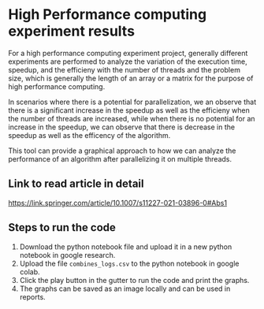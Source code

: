 # High Performance computing experiment results

For a high performance computing experiment project, generally different experiments are performed to analyze the variation of the execution time, speedup, and the efficieny with the number of threads and the problem size, which is generally the length of an array or a matrix for the purpose of high performance computing. 

In scenarios where there is a potential for parallelization, we an observe that there is a significant increase in the speedup as well as the efficieny when the number of threads are increased, while when there is no potential for an increase in the speedup, we can observe that there is decrease in the speedup as well as the efficency of the algorithm.

This tool can provide a graphical approach to how we can analyze the performance of an algorithm after parallelizing it on multiple threads.

## Link to read article in detail

https://link.springer.com/article/10.1007/s11227-021-03896-0#Abs1

## Steps to run the code

1. Download the python notebook file and upload it in a new python notebook in google research.
2. Upload the file `combines_logs.csv` to the python notebook in google colab.
3. Click the play button in the gutter to run the code and print the graphs.
4. The graphs can be saved as an image locally and can be used in reports.
